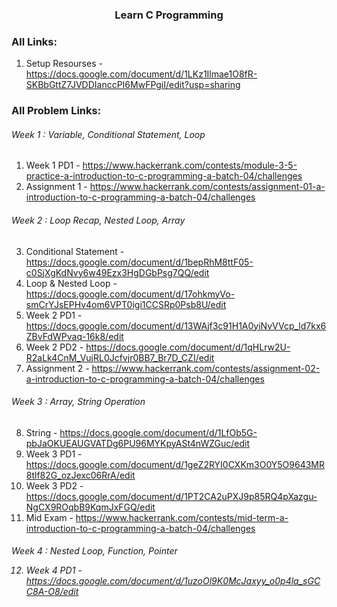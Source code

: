 <h3 align="center"> Learn C Programming </h3>

### All Links:

1. Setup Resourses - https://docs.google.com/document/d/1LKz1Ilmae1O8fR-SKBbGttZ7JVDDIanccPI6MwFPgiI/edit?usp=sharing


### All Problem Links:
<h6> Week 1 : Variable, Conditional Statement, Loop </h6>

1. Week 1 PD1 - https://www.hackerrank.com/contests/module-3-5-practice-a-introduction-to-c-programming-a-batch-04/challenges
2. Assignment 1 - https://www.hackerrank.com/contests/assignment-01-a-introduction-to-c-programming-a-batch-04/challenges

<h6> Week 2 : Loop Recap, Nested Loop, Array</h6>

3. Conditional Statement - https://docs.google.com/document/d/1bepRhM8ttF05-c0SjXgKdNvy6w49Ezx3HgDGbPsg7QQ/edit
4. Loop & Nested Loop - https://docs.google.com/document/d/17ohkmyVo-smCrYJsEPHv4om6VPT0igi1CCSRp0Psb8U/edit
5. Week 2 PD1 - https://docs.google.com/document/d/13WAjf3c91H1A0yiNvVVcp_ld7kx6ZBvFdWPvaq-16k8/edit
6. Week 2 PD2 - https://docs.google.com/document/d/1qHLrw2U-R2aLk4CnM_VujRL0Jcfvjr0BB7_Br7D_CZI/edit
7. Assignment 2 - https://www.hackerrank.com/contests/assignment-02-a-introduction-to-c-programming-a-batch-04/challenges

<h6> Week 3 : Array, String Operation </h6>

8. String - https://docs.google.com/document/d/1LfOb5G-pbJaOKUEAUGVATDg6PU96MYKpyASt4nWZGuc/edit
9. Week 3 PD1 - https://docs.google.com/document/d/1geZ2RYI0CXKm3O0Y5O9643MR8tlf82G_ozJexc06RrA/edit
10. Week 3 PD2 - https://docs.google.com/document/d/1PT2CA2uPXJ9p85RQ4pXazgu-NgCX9ROqbB9KqmJxFGQ/edit
11. Mid Exam - https://www.hackerrank.com/contests/mid-term-a-introduction-to-c-programming-a-batch-04/challenges

<h6> Week 4 : Nested Loop, Function, Pointer

12. Week 4 PD1 - https://docs.google.com/document/d/1uzoOl9K0McJaxyy_o0p4la_sGCC8A-O8/edit